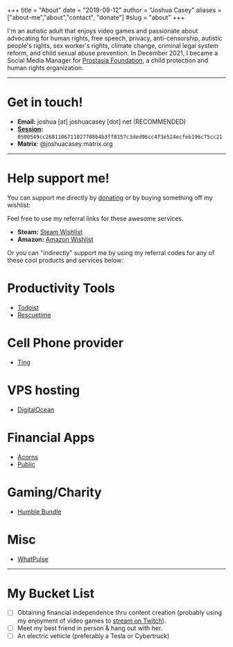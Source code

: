 +++
title = "About"
date = "2019-09-12"
author = "Joshua Casey"
aliases = ["about-me","about","contact", "donate"]
#slug = "about"
+++

I'm an autistic adult that enjoys video games and passionate about advocating for human rights, free speech, privacy, anti-censorship, autistic people's rights, sex worker's rights, climate change, criminal legal system reform, and child sexual abuse prevention. In December 2021, I became a Social Media Manager for [Prostasia Foundation](https://prostasia.org/about/), a child protection and human rights organization.

---

# Get in touch!  

- **Email:** joshua [at] joshuacasey [dot] net  (RECOMMENDED)  
- **[Session](https://getsession.org):** `0500549cc2681106711027708b4b3ff0157c3ded96cc4f3e524ecfeb196c75cc21`  
- **Matrix**: @joshuacasey:matrix.org  
<!-- - **Keybase**: [JoshuaCasey](https://keybase.io/JoshuaCasey)  
 - **Telegram**: [JoshuaACasey](https://t.me/JoshuaACasey) -->


---

# Help support me!  

You can support me directly by [donating](https://streamelements.com/joshuaacasey/tip) or by buying something off my wishlist:  

Feel free to use my referral links for these awesome services.  

- **Steam:** [Steam Wishlist](https://store.steampowered.com/wishlist/id/JoshuaACasey)  
- **Amazon:** [Amazon Wishlist](https://www.amazon.com/hz/wishlist/ls/2ETVHTP1HXD4V?ref_=wl_share)  

Or you can "indirectly" support me by using my referral codes for any of these cool products and services below:  

# Productivity Tools  

- [Todoist](https://todoist.com/r/joshua_mvcbsg)  
- [Rescuetime](https://www.rescuetime.com/ref/2615801)  

# Cell Phone provider  

- [Ting](https://zn5ssqbjq181.ting.com/)  

# VPS hosting  

- [DigitalOcean](https://m.do.co/c/1148933d9638)  

# Financial Apps  

- [Acorns](https://share.acorns.com/jacnoc)  
- [Public](https://share.public.com/joshuaacasey)  
<!-- - [Coinbase](https://www.coinbase.com/join/casey_ts) -->  

# Gaming/Charity  

- [Humble Bundle](https://www.humblebundle.com/?partner=joshuaacasey&charity=4143986)  

# Misc  

- [WhatPulse](http://whatpulse.org/ref/207367/)


---

# My Bucket List  

- [ ] Obtaining financial independence thru content creation (probably using my enjoyment of video games to [stream on Twitch](https://twitch.tv/JoshuaACasey)).  
- [ ] Meet my best friend in person & hang out with her.  
- [ ] An electric vehicle (preferably a Tesla or Cybertruck)  